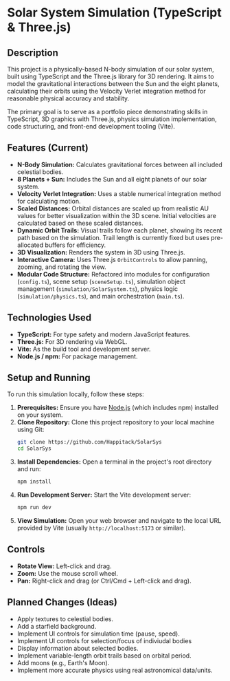 # Solar System Simulation (TypeScript & Three.js)

## Description

This project is a physically-based N-body simulation of our solar system, built using TypeScript and the Three.js library for 3D rendering. It aims to model the gravitational interactions between the Sun and the eight planets, calculating their orbits using the Velocity Verlet integration method for reasonable physical accuracy and stability.

The primary goal is to serve as a portfolio piece demonstrating skills in TypeScript, 3D graphics with Three.js, physics simulation implementation, code structuring, and front-end development tooling (Vite).

## Features (Current)

* **N-Body Simulation:** Calculates gravitational forces between all included celestial bodies.
* **8 Planets + Sun:** Includes the Sun and all eight planets of our solar system.
* **Velocity Verlet Integration:** Uses a stable numerical integration method for calculating motion.
* **Scaled Distances:** Orbital distances are scaled up from realistic AU values for better visualization within the 3D scene. Initial velocities are calculated based on these scaled distances.
* **Dynamic Orbit Trails:** Visual trails follow each planet, showing its recent path based on the simulation. Trail length is currently fixed but uses pre-allocated buffers for efficiency.
* **3D Visualization:** Renders the system in 3D using Three.js.
* **Interactive Camera:** Uses Three.js `OrbitControls` to allow panning, zooming, and rotating the view.
* **Modular Code Structure:** Refactored into modules for configuration (`config.ts`), scene setup (`sceneSetup.ts`), simulation object management (`simulation/SolarSystem.ts`), physics logic (`simulation/physics.ts`), and main orchestration (`main.ts`).

## Technologies Used

* **TypeScript:** For type safety and modern JavaScript features.
* **Three.js:** For 3D rendering via WebGL.
* **Vite:** As the build tool and development server.
* **Node.js / npm:** For package management.

## Setup and Running

To run this simulation locally, follow these steps:

1.  **Prerequisites:** Ensure you have [Node.js](https://nodejs.org/) (which includes npm) installed on your system.
2.  **Clone Repository:** Clone this project repository to your local machine using Git:
    ```bash
    git clone https://github.com/Happitack/SolarSys
    cd SolarSys
    ```
3.  **Install Dependencies:** Open a terminal in the project's root directory and run:
    ```bash
    npm install
    ```
4.  **Run Development Server:** Start the Vite development server:
    ```bash
    npm run dev
    ```
5.  **View Simulation:** Open your web browser and navigate to the local URL provided by Vite (usually `http://localhost:5173` or similar).

## Controls

* **Rotate View:** Left-click and drag.
* **Zoom:** Use the mouse scroll wheel.
* **Pan:** Right-click and drag (or Ctrl/Cmd + Left-click and drag).

## Planned Changes (Ideas)

* Apply textures to celestial bodies.
* Add a starfield background.
* Implement UI controls for simulation time (pause, speed).
* Implement UI controls for selection/focus of indiviudal bodies
* Display information about selected bodies.
* Implement variable-length orbit trails based on orbital period.
* Add moons (e.g., Earth's Moon).
* Implement more accurate physics using real astronomical data/units.
